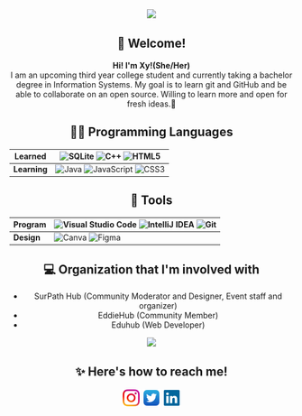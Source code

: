 <div align = "center">
  <img src="http://contranetwork.it/wp-content/uploads/2018/01/Kirby_runs_around_and_then_clones_himself_because_that_is_a_normal_thing_kirby_can_do_dont_judge_him_alright.gif" width ="200"/>
  <br/>
  <h2>👋 Welcome!</h2>
  <p>
    <strong>Hi! I'm Xy!(She/Her)</strong></br>
I am an upcoming third year college student and currently taking a bachelor degree in Information Systems. My goal is to learn git and GitHub and be able to collaborate on an open source. Willing to learn more and open for fresh ideas.🥳
 </p>
</div>
<div align = "center">
<h2> 👩‍💻 Programming Languages</h2>

Learned | <img src ="https://img.shields.io/badge/sqlite-%2307405e.svg?style=for-the-badge&logo=sqlite&logoColor=white" alt="SQLite"/> <img src="https://img.shields.io/badge/c++-%2300599C.svg?style=for-the-badge&logo=c%2B%2B&logoColor=white" alt="C++"/> <img src="https://img.shields.io/badge/html5-%23E34F26.svg?style=for-the-badge&logo=html5&logoColor=white" alt="HTML5"/>
-------- | --------
**Learning** | <img src="https://img.shields.io/badge/java-%23ED8B00.svg?style=for-the-badge&logo=java&logoColor=white" alt="Java"/> <img src="https://img.shields.io/badge/javascript-%23323330.svg?style=for-the-badge&logo=javascript&logoColor=%23F7DF1E" alt="JavaScript"/> <img src="https://img.shields.io/badge/css3-%231572B6.svg?style=for-the-badge&logo=css3&logoColor=white" alt="CSS3"/>
</div>
<div align = "center">
<h2>🔧 Tools</h2>

Program | <img alt="Visual Studio Code" src="https://img.shields.io/badge/VisualStudioCode-0078d7.svg?style=for-the-badge&logo=visual-studio-code&logoColor=white"/> <img alt="IntelliJ IDEA" src="https://img.shields.io/badge/IntelliJIDEA-000000.svg?style=for-the-badge&logo=intellij-idea&logoColor=white"/> <img alt="Git" src="https://img.shields.io/badge/git-%23F05033.svg?style=for-the-badge&logo=git&logoColor=white"/>
----------- | --------
**Design** | <img src="https://img.shields.io/badge/Canva-%2300C4CC.svg?style=for-the-badge&logo=Canva&logoColor=white" alt="Canva"/> <img src="https://img.shields.io/badge/figma-%23F24E1E.svg?style=for-the-badge&logo=figma&logoColor=white" alt="Figma"/>
</div>
<div align = "center">
<h2> 💻 Organization that I'm involved with </h2>
 <ul>
  <li>SurPath Hub (Community Moderator and Designer, Event staff and organizer)</li>
  <li>EddieHub (Community Member)</li>
  <li>Eduhub (Web Developer)</li>
 </ul>
<img src= "https://github-readme-stats.vercel.app/api?username=xyrelljoi&show_icons=true&title_color=fe7773&icon_color=fe7773&count_private=true"/>
</div>

<div align = "center">
<h2> ✨ Here's how to reach me! </h2>
  
[<img align="center" src='img/instagram_favicon-32x32.png' alt='instagram'>](https://www.instagram.com/saireljoi/) 
[<img align="center" src='img/twitter_favicon-32x32.png' alt='twitter'>](https://www.twitter.com/seevera_xyrell/) 
[<img align="center" src='img/favicon-32x32.png' alt='linkedin'>](https://www.linkedin.com/in/xyrell-joi-quirona-bb6b14136/) 

  </div>
